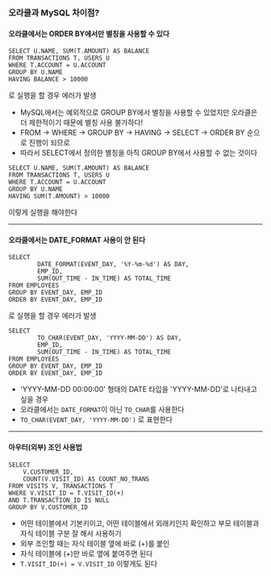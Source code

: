 ### 오라클과 MySQL 차이점?


#### 오라클에서는 ORDER BY에서만 별칭을 사용할 수 있다

``` 
SELECT U.NAME, SUM(T.AMOUNT) AS BALANCE
FROM TRANSACTIONS T, USERS U
WHERE T.ACCOUNT = U.ACCOUNT
GROUP BY U.NAME
HAVING BALANCE > 10000 
```
로 실행을 할 경우 에러가 발생

- MySQL에서는 예외적으로 GROUP BY에서 별칭을 사용할 수 있었지만 오라클은 더 제한적이기 때문에 별칭 사용 불가하다!
- FROM -> WHERE -> GROUP BY -> HAVING -> SELECT -> ORDER BY 순으로 진행이 되므로
- 따라서 SELECT에서 정의한 별칭을 아직 GROUP BY에서 사용할 수 없는 것이다
```
SELECT U.NAME, SUM(T.AMOUNT) AS BALANCE
FROM TRANSACTIONS T, USERS U
WHERE T.ACCOUNT = U.ACCOUNT
GROUP BY U.NAME
HAVING SUM(T.AMOUNT) > 10000
```
이렇게 실행을 해야한다

---

#### 오라클에서는 DATE_FORMAT 사용이 안 된다

```
SELECT 
        DATE_FORMAT(EVENT_DAY, '%Y-%m-%d') AS DAY,  
        EMP_ID, 
        SUM(OUT_TIME - IN_TIME) AS TOTAL_TIME
FROM EMPLOYEES
GROUP BY EVENT_DAY, EMP_ID
ORDER BY EVENT_DAY, EMP_ID
```
로 실행을 할 경우 에러가 발생

```
SELECT 
        TO_CHAR(EVENT_DAY, 'YYYY-MM-DD') AS DAY,
        EMP_ID, 
        SUM(OUT_TIME - IN_TIME) AS TOTAL_TIME
FROM EMPLOYEES
GROUP BY EVENT_DAY, EMP_ID
ORDER BY EVENT_DAY, EMP_ID
```

- 'YYYY-MM-DD 00:00:00' 형태의 DATE 타입을 'YYYY-MM-DD'로 나타내고 싶을 경우
- 오라클에서는 `DATE_FORMAT`이 아닌 `TO_CHAR`를 사용한다
- `TO_CHAR(EVENT_DAY, 'YYYY-MM-DD')` 로 표현한다

---

#### 아우터(외부) 조인 사용법
```
SELECT 
    V.CUSTOMER_ID,
    COUNT(V.VISIT_ID) AS COUNT_NO_TRANS
FROM VISITS V, TRANSACTIONS T
WHERE V.VISIT_ID = T.VISIT_ID(+) 
AND T.TRANSACTION_ID IS NULL
GROUP BY V.CUSTOMER_ID
```
- 어떤 테이블에서 기본키이고, 어떤 테이블에서 외래키인지 확인하고 부모 테이블과 자식 테이블 구분 잘 해서 사용하기
- 외부 조인할 때는 자식 테이블 옆에 바로 (+)를 붙인
- 자식 테이블에 (+)만 바로 옆에 붙여주면 된다
- `T.VISIT_ID(+) = V.VISIT_ID` 이렇게도 된다

